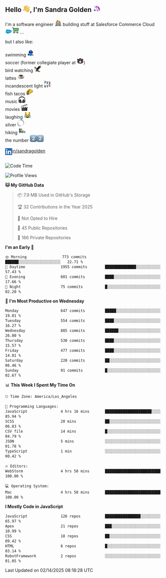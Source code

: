 ## Hello <img src="./static/emoji/wave.png" width="22" />, I'm Sandra Golden <img src="./static/emoji/unicorn-face.png" width="22" />

I'm a software engineer <img src="./static/emoji/female-technologist.png" width="22" /> building stuff at Salesforce Commerce Cloud <img src="./static/emoji/salesforce.png" width="22" /><img src="./static/emoji/commerce-cloud.png" width="22" />&nbsp;...

but I also like:<br/><br/>
swimming <img alt="swimming" src="./static/emoji/keep-swimming.png" width="22" /><br/>
soccer  (former collegiate player at <img src="./static/emoji/auburn.png" width="22" />)<br/>
bird watching <img src="./static/emoji/eagle.png" width="22" /><br/>
lattes <img src="./static/emoji/coffee.png" width="22" /><br/>
incandescent light <img src="./static/emoji/lights.png" width="22" /><br/>
fish tacos <img src="./static/emoji/taco.png" width="22" /><br/>
music <img src="./static/emoji/headphones.png" width="22" /><br/>
movies <img src="./static/emoji/movie-clapper.png" width="22" /><br/>
laughing <img src="./static/emoji/joy-cat.png" width="22" /><br/>
silver <img src="./static/emoji/silver-hoop.png" width="22" /><br/>
hiking <img src="./static/emoji/hiker.png" width="22" /><br/>
the number <img src="./static/emoji/two.png" width="22" /><img src="./static/emoji/two.png" width="22" />
<br/><br/>
<img align="left" alt="Sandra Golden | LinkedIn" width="22px" src="./static/emoji/linkedin.png" /> <a href="https://www.linkedin.com/in/sandragolden/">in/sandragolden</a>
<br/><br/>
<!--START_SECTION:waka-->
![Code Time](http://img.shields.io/badge/Code%20Time-894%20hrs%2050%20mins-blue)

![Profile Views](http://img.shields.io/badge/Profile%20Views-0-blue)

**🐱 My GitHub Data** 

> 📦 7.9 MB Used in GitHub's Storage 
 > 
> 🏆 32 Contributions in the Year 2025
 > 
> 🚫 Not Opted to Hire
 > 
> 📜 45 Public Repositories 
 > 
> 🔑 186 Private Repositories 
 > 
**I'm an Early 🐤** 

```text
🌞 Morning                773 commits         ██████░░░░░░░░░░░░░░░░░░░   22.71 % 
🌆 Daytime                1955 commits        ██████████████░░░░░░░░░░░   57.43 % 
🌃 Evening                601 commits         ████░░░░░░░░░░░░░░░░░░░░░   17.66 % 
🌙 Night                  75 commits          █░░░░░░░░░░░░░░░░░░░░░░░░   02.20 % 
```
📅 **I'm Most Productive on Wednesday** 

```text
Monday                   647 commits         █████░░░░░░░░░░░░░░░░░░░░   19.01 % 
Tuesday                  554 commits         ████░░░░░░░░░░░░░░░░░░░░░   16.27 % 
Wednesday                885 commits         ██████░░░░░░░░░░░░░░░░░░░   26.00 % 
Thursday                 530 commits         ████░░░░░░░░░░░░░░░░░░░░░   15.57 % 
Friday                   477 commits         ████░░░░░░░░░░░░░░░░░░░░░   14.01 % 
Saturday                 220 commits         ██░░░░░░░░░░░░░░░░░░░░░░░   06.46 % 
Sunday                   91 commits          █░░░░░░░░░░░░░░░░░░░░░░░░   02.67 % 
```


📊 **This Week I Spent My Time On** 

```text
🕑︎ Time Zone: America/Los_Angeles

💬 Programming Languages: 
JavaScript               4 hrs 16 mins       █████████████████████░░░░   85.94 % 
SCSS                     20 mins             ██░░░░░░░░░░░░░░░░░░░░░░░   06.83 % 
CSV file                 14 mins             █░░░░░░░░░░░░░░░░░░░░░░░░   04.79 % 
JSON                     5 mins              ░░░░░░░░░░░░░░░░░░░░░░░░░   01.78 % 
TypeScript               1 min               ░░░░░░░░░░░░░░░░░░░░░░░░░   00.42 % 

🔥 Editors: 
WebStorm                 4 hrs 58 mins       █████████████████████████   100.00 % 

💻 Operating System: 
Mac                      4 hrs 58 mins       █████████████████████████   100.00 % 
```

**I Mostly Code in JavaScript** 

```text
JavaScript               126 repos           ████████████████░░░░░░░░░   65.97 % 
Apex                     21 repos            ███░░░░░░░░░░░░░░░░░░░░░░   10.99 % 
CSS                      18 repos            ██░░░░░░░░░░░░░░░░░░░░░░░   09.42 % 
HTML                     6 repos             █░░░░░░░░░░░░░░░░░░░░░░░░   03.14 % 
RobotFramework           2 repos             ░░░░░░░░░░░░░░░░░░░░░░░░░   01.05 % 
```




 Last Updated on 02/14/2025 08:18:28 UTC
<!--END_SECTION:waka-->
